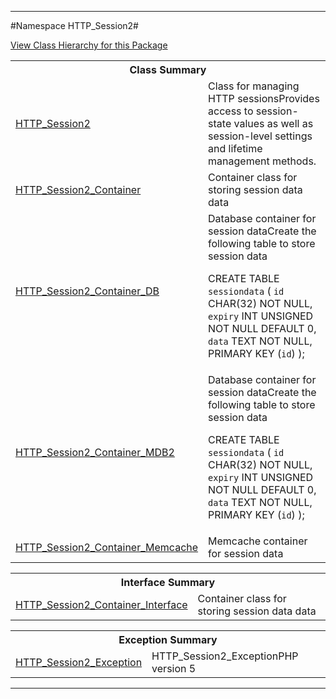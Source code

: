 

- - -

#Namespace HTTP_Session2#

<div><a href='https://github.com/JeyDotC/Hirudo-docs/blob/master/HTTP_Session2//package-tree.md'>View Class Hierarchy for this Package</a></div>

<table class="title">
<tr><th colspan="2" class="title">Class Summary</th></tr>
<tr><td class="name"><a href="https://github.com/JeyDotC/Hirudo-docs/blob/master/HTTP_Session2/HTTP_Session2.md">HTTP_Session2</a></td><td class="description">Class for managing HTTP sessionsProvides access to session-state values as well as session-level
settings and lifetime management methods.
</td></tr>
<tr><td class="name"><a href="https://github.com/JeyDotC/Hirudo-docs/blob/master/HTTP_Session2/HTTP_Session2_Container.md">HTTP_Session2_Container</a></td><td class="description">Container class for storing session data data</td></tr>
<tr><td class="name"><a href="https://github.com/JeyDotC/Hirudo-docs/blob/master/HTTP_Session2/HTTP_Session2_Container_DB.md">HTTP_Session2_Container_DB</a></td><td class="description">Database container for session dataCreate the following table to store session data

CREATE TABLE `sessiondata` (
`id` CHAR(32) NOT NULL,
`expiry` INT UNSIGNED NOT NULL DEFAULT 0,
`data` TEXT NOT NULL,
PRIMARY KEY (`id`)
);
</td></tr>
<tr><td class="name"><a href="https://github.com/JeyDotC/Hirudo-docs/blob/master/HTTP_Session2/HTTP_Session2_Container_MDB2.md">HTTP_Session2_Container_MDB2</a></td><td class="description">Database container for session dataCreate the following table to store session data

CREATE TABLE `sessiondata` (
`id` CHAR(32) NOT NULL,
`expiry` INT UNSIGNED NOT NULL DEFAULT 0,
`data` TEXT NOT NULL,
PRIMARY KEY (`id`)
);
</td></tr>
<tr><td class="name"><a href="https://github.com/JeyDotC/Hirudo-docs/blob/master/HTTP_Session2/HTTP_Session2_Container_Memcache.md">HTTP_Session2_Container_Memcache</a></td><td class="description">Memcache container for session data</td></tr>
</table>

<table class="title">
<tr><th colspan="2" class="title">Interface Summary</th></tr>
<tr><td class="name"><a href="https://github.com/JeyDotC/Hirudo-docs/blob/master/HTTP_Session2/HTTP_Session2_Container_Interface.md">HTTP_Session2_Container_Interface</a></td><td class="description">Container class for storing session data data</td></tr>
</table>

<table class="title">
<tr><th colspan="2" class="title">Exception Summary</th></tr>
<tr><td class="name"><a href="https://github.com/JeyDotC/Hirudo-docs/blob/master/HTTP_Session2/HTTP_Session2_Exception.md">HTTP_Session2_Exception</a></td><td class="description">HTTP_Session2_ExceptionPHP version 5</td></tr>
</table>

- - -

